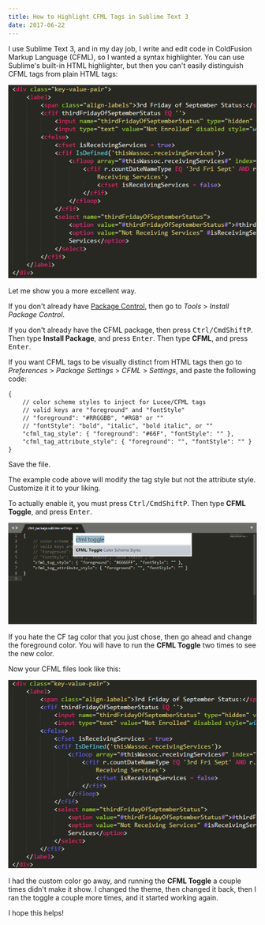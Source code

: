 ```yaml
---
title: How to Highlight CFML Tags in Sublime Text 3
date: 2017-06-22
---
```


I use Sublime Text 3, and in my day job, I write and edit code in ColdFusion Markup Language (CFML), so I wanted a syntax highlighter. You can use Sublime's built-in HTML highlighter, but then you can't easily distinguish CFML tags from plain HTML tags:

![Initial](./highlight-cfml-in-sublime/1_initial.png)

Let me show you a more excellent way.

If you don't already have [Package Control](https://packagecontrol.io), then go to *Tools* > *Install Package Control*.

If you don't already have the CFML package, then press <kbd>Ctrl/Cmd</kbd><kbd>Shift</kbd><kbd>P</kbd>. Then type **Install Package**, and press <kbd>Enter</kbd>. Then type **CFML**, and press <kbd>Enter</kbd>.

If you want CFML tags to be visually distinct from HTML tags then go to *Preferences* > *Package Settings* > *CFML* > *Settings*, and paste the following code:

```jsonc
{
	// color scheme styles to inject for Lucee/CFML tags
	// valid keys are "foreground" and "fontStyle"
	// "foreground": "#RRGGBB", "#RGB" or ""
	// "fontStyle": "bold", "italic", "bold italic", or ""
	"cfml_tag_style": { "foreground": "#66F", "fontStyle": "" },
	"cfml_tag_attribute_style": { "foreground": "", "fontStyle": "" }
}
```

Save the file.

The example code above will modify the tag style but not the attribute style. Customize it it to your liking.

To actually enable it, you must press <kbd>Ctrl/Cmd</kbd><kbd>Shift</kbd><kbd>P</kbd>. Then type **CFML Toggle**, and press <kbd>Enter</kbd>.

![CFML Package Color Toggle](./highlight-cfml-in-sublime/3_cfml_package_toggle.png)

If you hate the CF tag color that you just chose, then go ahead and change the foreground color. You will have to run the **CFML Toggle** two times to see the new color.

Now your CFML files look like this:

![Success](./highlight-cfml-in-sublime/4_highlighted.png)

I had the custom color go away, and running the **CFML Toggle** a couple times didn't make it show. I changed the theme, then changed it back, then I ran the toggle a couple more times, and it started working again.

I hope this helps!
